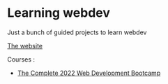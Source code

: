 # Learning webdev

Just a bunch of guided projects to learn webdev

 [The website](http://webdev_learning.io/)

Courses :
* [The Complete 2022 Web Development Bootcamp](https://www.udemy.com/course/the-complete-web-development-bootcamp/)
